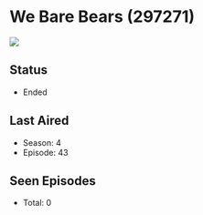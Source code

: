 # We Bare Bears (297271)

<img src="https://dg31sz3gwrwan.cloudfront.net/poster/297271/1361954-0-optimized.jpg" />

## Status
* Ended
## Last Aired
* Season: 4
* Episode: 43
## Seen Episodes
* Total: 0
